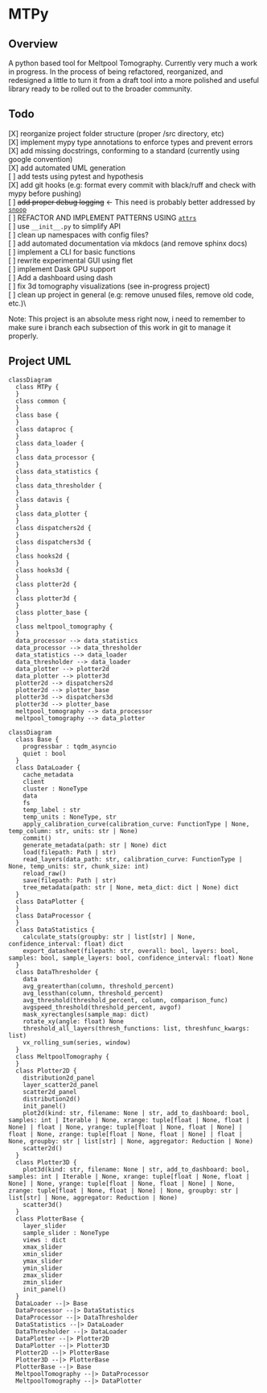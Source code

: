 # MTPy

## Overview

A python based tool for Meltpool Tomography. Currently very much a work in progress. In the process of being refactored, reorganized, and redesigned a little to turn it from a draft tool into a more polished and useful library ready to be rolled out to the broader community.

## Todo

[X] reorganize project folder structure (proper /src directory, etc)\
[X] implement mypy type annotations to enforce types and prevent errors\
[X] add missing docstrings, conforming to a standard (currently using google convention)\
[X] add automated UML generation\
[ ] add tests using pytest and hypothesis\
[X] add git hooks (e.g: format every commit with black/ruff  and check with mypy before pushing)\
[ ] ~~add proper debug logging~~ <- This need is probably better addressed by [`snoop`](https://github.com/alexmojaki/snoop)\
[ ] REFACTOR AND IMPLEMENT PATTERNS USING [`attrs`](https://www.attrs.org/en/stable/)\
[ ] use `__init__.py` to simplify API\
[ ] clean up namespaces with config files?\
[ ] add automated documentation via mkdocs (and remove sphinx docs)\
[ ] implement a CLI for basic functions\
[ ] rewrite experimental GUI using flet\
[ ] implement Dask GPU support\
[ ] Add a dashboard using dash\
[ ] fix 3d tomography visualizations (see in-progress project)\
[ ] clean up project in general (e.g: remove unused files, remove old code, etc.)\

Note: This project is an absolute mess right now, i need to remember to make sure i branch each subsection of this work in git to manage it properly.

## Project UML

```mermaid
classDiagram
  class MTPy {
  }
  class common {
  }
  class base {
  }
  class dataproc {
  }
  class data_loader {
  }
  class data_processor {
  }
  class data_statistics {
  }
  class data_thresholder {
  }
  class datavis {
  }
  class data_plotter {
  }
  class dispatchers2d {
  }
  class dispatchers3d {
  }
  class hooks2d {
  }
  class hooks3d {
  }
  class plotter2d {
  }
  class plotter3d {
  }
  class plotter_base {
  }
  class meltpool_tomography {
  }
  data_processor --> data_statistics
  data_processor --> data_thresholder
  data_statistics --> data_loader
  data_thresholder --> data_loader
  data_plotter --> plotter2d
  data_plotter --> plotter3d
  plotter2d --> dispatchers2d
  plotter2d --> plotter_base
  plotter3d --> dispatchers3d
  plotter3d --> plotter_base
  meltpool_tomography --> data_processor
  meltpool_tomography --> data_plotter
```

```mermaid
classDiagram
  class Base {
    progressbar : tqdm_asyncio
    quiet : bool
  }
  class DataLoader {
    cache_metadata
    client
    cluster : NoneType
    data
    fs
    temp_label : str
    temp_units : NoneType, str
    apply_calibration_curve(calibration_curve: FunctionType | None, temp_column: str, units: str | None)
    commit()
    generate_metadata(path: str | None) dict
    load(filepath: Path | str)
    read_layers(data_path: str, calibration_curve: FunctionType | None, temp_units: str, chunk_size: int)
    reload_raw()
    save(filepath: Path | str)
    tree_metadata(path: str | None, meta_dict: dict | None) dict
  }
  class DataPlotter {
  }
  class DataProcessor {
  }
  class DataStatistics {
    calculate_stats(groupby: str | list[str] | None, confidence_interval: float) dict
    export_datasheet(filepath: str, overall: bool, layers: bool, samples: bool, sample_layers: bool, confidence_interval: float) None
  }
  class DataThresholder {
    data
    avg_greaterthan(column, threshold_percent)
    avg_lessthan(column, threshold_percent)
    avg_threshold(threshold_percent, column, comparison_func)
    avgspeed_threshold(threshold_percent, avgof)
    mask_xyrectangles(sample_map: dict)
    rotate_xy(angle: float) None
    threshold_all_layers(thresh_functions: list, threshfunc_kwargs: list)
    vx_rolling_sum(series, window)
  }
  class MeltpoolTomography {
  }
  class Plotter2D {
    distribution2d_panel
    layer_scatter2d_panel
    scatter2d_panel
    distribution2d()
    init_panel()
    plot2d(kind: str, filename: None | str, add_to_dashboard: bool, samples: int | Iterable | None, xrange: tuple[float | None, float | None] | float | None, yrange: tuple[float | None, float | None] | float | None, zrange: tuple[float | None, float | None] | float | None, groupby: str | list[str] | None, aggregator: Reduction | None)
    scatter2d()
  }
  class Plotter3D {
    plot3d(kind: str, filename: None | str, add_to_dashboard: bool, samples: int | Iterable | None, xrange: tuple[float | None, float | None] | None, yrange: tuple[float | None, float | None] | None, zrange: tuple[float | None, float | None] | None, groupby: str | list[str] | None, aggregator: Reduction | None)
    scatter3d()
  }
  class PlotterBase {
    layer_slider
    sample_slider : NoneType
    views : dict
    xmax_slider
    xmin_slider
    ymax_slider
    ymin_slider
    zmax_slider
    zmin_slider
    init_panel()
  }
  DataLoader --|> Base
  DataProcessor --|> DataStatistics
  DataProcessor --|> DataThresholder
  DataStatistics --|> DataLoader
  DataThresholder --|> DataLoader
  DataPlotter --|> Plotter2D
  DataPlotter --|> Plotter3D
  Plotter2D --|> PlotterBase
  Plotter3D --|> PlotterBase
  PlotterBase --|> Base
  MeltpoolTomography --|> DataProcessor
  MeltpoolTomography --|> DataPlotter

```
